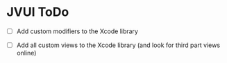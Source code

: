 # JVUI ToDo

- [ ] Add custom modifiers to the Xcode library
- [ ] Add all custom views to the Xcode library (and look for third part views online)

